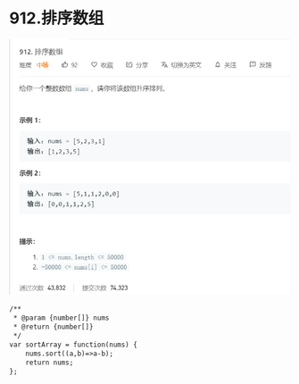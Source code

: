 # 912.排序数组
![](img/912.排序数组.png)  

```
/**
 * @param {number[]} nums
 * @return {number[]}
 */
var sortArray = function(nums) {
    nums.sort((a,b)=>a-b);
    return nums;
};
```